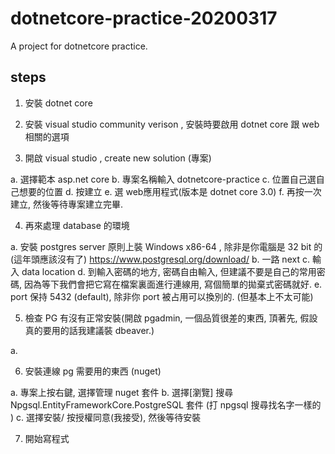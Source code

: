 # dotnetcore-practice-20200317
A project for dotnetcore practice.

## steps

1. 安裝 dotnet core

2. 安裝 visual studio community verison , 安裝時要啟用 dotnet core 跟 web 相關的選項

3. 開啟 visual studio , create new solution (專案)

a. 選擇範本 asp.net core 
b. 專案名稱輸入 dotnetcore-practice
c. 位置自己選自己想要的位置
d. 按建立
e. 選 web應用程式(版本是 dotnet core 3.0)
f. 再按一次建立, 然後等待專案建立完畢.


4. 再來處理 database 的環境

a. 安裝 postgres server
原則上裝 Windows x86-64	, 除非是你電腦是 32 bit 的(這年頭應該沒有了)
https://www.postgresql.org/download/
b. 一路 next 
c. 輸入 data location
d. 到輸入密碼的地方, 密碼自由輸入, 但建議不要是自己的常用密碼, 因為等下我們會把它寫在檔案裏面進行連線用, 寫個簡單的拋棄式密碼就好.
e. port 保持 5432 (default), 除非你 port 被占用可以換別的. (但基本上不太可能)

5. 檢查 PG 有沒有正常安裝(開啟 pgadmin, 一個品質很差的東西, 頂著先, 假設真的要用的話我建議裝 dbeaver.)

a. 

6. 安裝連線 pg 需要用的東西 (nuget)

a. 專案上按右鍵, 選擇管理 nuget 套件
b. 選擇[瀏覽] 搜尋 Npgsql.EntityFrameworkCore.PostgreSQL 套件
	(打 npgsql 搜尋找名字一樣的 )
c. 選擇安裝/ 按授權同意(我接受), 然後等待安裝

7. 開始寫程式



















